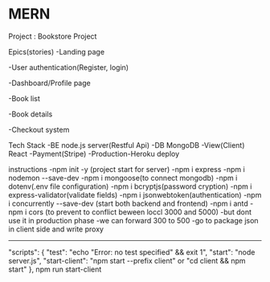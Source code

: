 # MERN

Project : Bookstore Project

Epics(stories)
-Landing page

-User authentication(Register, login)

-Dashboard/Profile page

-Book list

-Book details

-Checkout system

Tech Stack
-BE node.js server(Restful Api)
-DB MongoDB
-View(Client) React
-Payment(Stripe)
-Production-Heroku deploy

instructions
-npm init -y (project start for server)
-npm i express
-npm i nodemon --save-dev
-npm i mongoose(to connect mongodb)
-npm i dotenv(.env file configuration)
-npm i bcryptjs(password cryption)
-npm i express-validator(validate fields)
-npm i jsonwebtoken(authentication)
-npm i concurrently --save-dev (start both backend and frontend)
-npm i antd
-npm i cors (to prevent to conflict beween loccl 3000 and 5000)
-but dont use it in production phase
-we can forward 300 to 500
-go to package json in client side and write proxy

---

"scripts": {
"test": "echo \"Error: no test specified\" && exit 1",
"start": "node server.js",
"start-client": "npm start --prefix client" or "cd client && npm start"
},
npm run start-client
